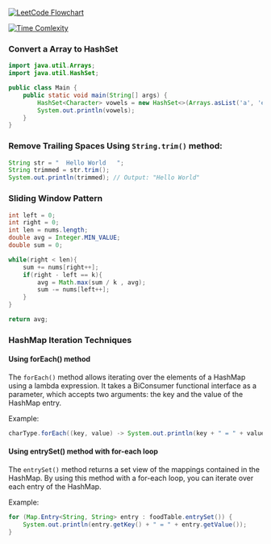 [![LeetCode Flowchart](https://leetcode.com/explore/interview/card/cheats…20/resources/Figures/DSA/Chapter_11/flowchart.png)](https://leetcode.com/explore/interview/card/cheats…20/resources/Figures/DSA/Chapter_11/flowchart.png)

[![Time Comlexity](https://leetcode.com/explore/interview/card/cheats…/720/resources/Figures/DSA/Chapter_11/sorting.png)](https://leetcode.com/explore/interview/card/cheats…/720/resources/Figures/DSA/Chapter_11/sorting.png)

### Convert a Array to HashSet

```java
import java.util.Arrays;
import java.util.HashSet;

public class Main {
    public static void main(String[] args) {
        HashSet<Character> vowels = new HashSet<>(Arrays.asList('a', 'e', 'i', 'o', 'u', 'A', 'E', 'I', 'O', 'U'));
        System.out.println(vowels);
    }
}
```

### Remove Trailing Spaces Using `String.trim()` method:

```java
String str = "  Hello World   ";
String trimmed = str.trim();
System.out.println(trimmed); // Output: "Hello World"
```

### Sliding Window Pattern

```java
int left = 0;
int right = 0;
int len = nums.length;
double avg = Integer.MIN_VALUE;
double sum = 0;

while(right < len){
    sum += nums[right++];
    if(right - left == k){
        avg = Math.max(sum / k , avg);
        sum -= nums[left++];
    }
}

return avg;
```


### HashMap Iteration Techniques

#### Using forEach() method

The `forEach()` method allows iterating over the elements of a HashMap using a lambda expression. It takes a BiConsumer functional interface as a parameter, which accepts two arguments: the key and the value of the HashMap entry.

Example:
```java
charType.forEach((key, value) -> System.out.println(key + " = " + value));
```

#### Using entrySet() method with for-each loop

The `entrySet()` method returns a set view of the mappings contained in the HashMap. By using this method with a for-each loop, you can iterate over each entry of the HashMap.

Example:
```java
for (Map.Entry<String, String> entry : foodTable.entrySet()) {
    System.out.println(entry.getKey() + " = " + entry.getValue());
}
```


